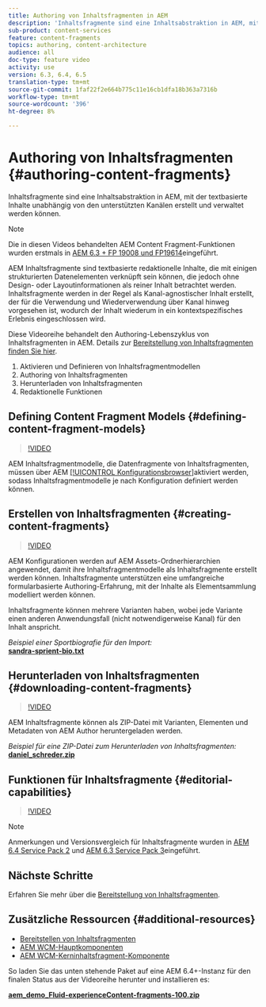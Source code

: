 ```yaml
---
title: Authoring von Inhaltsfragmenten in AEM
description: 'Inhaltsfragmente sind eine Inhaltsabstraktion in AEM, mit der textbasierte Inhalte unabhängig von den unterstützten Kanälen erstellt und verwaltet werden können. '
sub-product: content-services
feature: content-fragments
topics: authoring, content-architecture
audience: all
doc-type: feature video
activity: use
version: 6.3, 6.4, 6.5
translation-type: tm+mt
source-git-commit: 1faf22f2e664b775c11e16cb1dfa18b363a7316b
workflow-type: tm+mt
source-wordcount: '396'
ht-degree: 8%

---
```



# Authoring von Inhaltsfragmenten {#authoring-content-fragments}

Inhaltsfragmente sind eine Inhaltsabstraktion in AEM, mit der textbasierte Inhalte unabhängig von den unterstützten Kanälen erstellt und verwaltet werden können.

>[!NOTE]
>
>Die in diesen Videos behandelten AEM Content Fragment-Funktionen wurden erstmals in [AEM 6.3 + FP 19008 und FP19614](https://helpx.adobe.com/experience-manager/6-3/release-notes/content-services-fragments-featurepack.html)eingeführt.


AEM Inhaltsfragmente sind textbasierte redaktionelle Inhalte, die mit einigen strukturierten Datenelementen verknüpft sein können, die jedoch ohne Design- oder Layoutinformationen als reiner Inhalt betrachtet werden. Inhaltsfragmente werden in der Regel als Kanal-agnostischer Inhalt erstellt, der für die Verwendung und Wiederverwendung über Kanal hinweg vorgesehen ist, wodurch der Inhalt wiederum in ein kontextspezifisches Erlebnis eingeschlossen wird.

Diese Videoreihe behandelt den Authoring-Lebenszyklus von Inhaltsfragmenten in AEM. Details zur [Bereitstellung von Inhaltsfragmenten finden Sie hier](content-fragments-delivery-feature-video-use.md).

1. Aktivieren und Definieren von Inhaltsfragmentmodellen
2. Authoring von Inhaltsfragmenten
3. Herunterladen von Inhaltsfragmenten
4. Redaktionelle Funktionen

## Defining Content Fragment Models {#defining-content-fragment-models}

>[!VIDEO](https://video.tv.adobe.com/v/22452/?quality=12&learn=on)

AEM Inhaltsfragmentmodelle, die Datenfragmente von Inhaltsfragmenten, müssen über AEM [[!UICONTROL Konfigurationsbrowser]](https://docs.adobe.com/content/help/en/experience-manager-cloud-service/implementing/developing/configurations.html)aktiviert werden, sodass Inhaltsfragmentmodelle je nach Konfiguration definiert werden können.

## Erstellen von Inhaltsfragmenten       {#creating-content-fragments}

>[!VIDEO](https://video.tv.adobe.com/v/22451/?quality=12&learn=on)

AEM Konfigurationen werden auf AEM Assets-Ordnerhierarchien angewendet, damit ihre Inhaltsfragmentmodelle als Inhaltsfragmente erstellt werden können. Inhaltsfragmente unterstützen eine umfangreiche formularbasierte Authoring-Erfahrung, mit der Inhalte als Elementsammlung modelliert werden können.

Inhaltsfragmente können mehrere Varianten haben, wobei jede Variante einen anderen Anwendungsfall (nicht notwendigerweise Kanal) für den Inhalt anspricht.

*Beispiel einer Sportbiografie für den Import:*\
**[sandra-sprient-bio.txt](assets/sandra-sprient-bio.txt)**

## Herunterladen von Inhaltsfragmenten {#downloading-content-fragments}

>[!VIDEO](https://video.tv.adobe.com/v/22450/?quality=12&learn=on)

AEM Inhaltsfragmente können als ZIP-Datei mit Varianten, Elementen und Metadaten von AEM Author heruntergeladen werden.

*Beispiel für eine ZIP-Datei zum Herunterladen von Inhaltsfragmenten:*\
**[daniel_schreder.zip](assets/daniel_schreder.zip)**

## Funktionen für Inhaltsfragmente {#editorial-capabilities}

>[!VIDEO](https://video.tv.adobe.com/v/25891/?quality=12&learn=on)

>[!NOTE]
>
> Anmerkungen und Versionsvergleich für Inhaltsfragmente wurden in [AEM 6.4 Service Pack 2](https://helpx.adobe.com/experience-manager/aem-releases-updates.html) und [AEM 6.3 Service Pack 3](https://helpx.adobe.com/experience-manager/6-3/release-notes/sp3-release-notes.html)eingeführt.

## Nächste Schritte

Erfahren Sie mehr über die [Bereitstellung von Inhaltsfragmenten](content-fragments-delivery-feature-video-use.md).

## Zusätzliche Ressourcen {#additional-resources}

* [Bereitstellen von Inhaltsfragmenten](content-fragments-delivery-feature-video-use.md)
* [AEM WCM-Hauptkomponenten](https://docs.adobe.com/content/help/de-DE/experience-manager-core-components/using/introduction.html)
* [AEM WCM-Kerninhaltsfragment-Komponente](https://docs.adobe.com/content/help/de-DE/experience-manager-core-components/using/components/content-fragment-component.html)

So laden Sie das unten stehende Paket auf eine AEM 6.4+-Instanz für den finalen Status aus der Videoreihe herunter und installieren es:

**[aem_demo_Fluid-experienceContent-fragments-100.zip](assets/aem_demo_fluid-experiencescontent-fragments-100.zip)**
